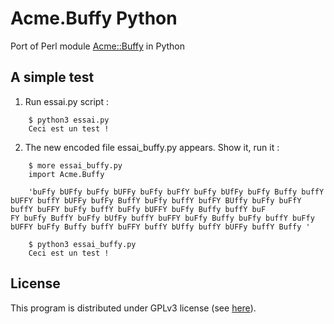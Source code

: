 Acme.Buffy Python
=================

Port of Perl module [Acme::Buffy](https://metacpan.org/pod/Acme::Buffy) in Python


A simple test
-------------

1. Run essai.py script :

```
    $ python3 essai.py
    Ceci est un test !
```

2. The new encoded file essai_buffy.py appears. Show it, run it :

```
    $ more essai_buffy.py
    import Acme.Buffy

    'buFfy bUFfy buFfy bUFFy buFfy buFfY buFfy bUfFy buFfy Buffy buffY bUFFY buffY bUFFy bufFy BuffY buFfy buffY bufFY BUffy buFfy buFfY buffY buFFY buFfy buffY buFfy bUFFY buFfy Buffy buffY buF
FY buFfy BuffY buFfy bUfFy buffY buFFY buFfy Buffy buFfy buffY buFfy bUFFY buFfy Buffy buffY buFFY buffY bUffy buffY bUFFy buffY Buffy '

    $ python3 essai_buffy.py
    Ceci est un test !
```

License
-------

This program is distributed under GPLv3 license (see [here](LICENSE.md)).
